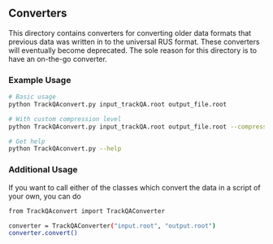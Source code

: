 ## Converters

This directory contains converters for converting older data formats that previous data was written in to the universal RUS format. These converters will eventually become deprecated. The sole reason for this directory is to have an on-the-go converter.  

### Example Usage 

```bash
# Basic usage
python TrackQAconvert.py input_trackQA.root output_file.root

# With custom compression level
python TrackQAconvert.py input_trackQA.root output_file.root --compression 7

# Get help
python TrackQAconvert.py --help
```

### Additional Usage

If you want to call either of the classes which convert the data in a script of your own, you can do  
```bash
from TrackQAconvert import TrackQAConverter

converter = TrackQAConverter("input.root", "output.root")
converter.convert()
```
